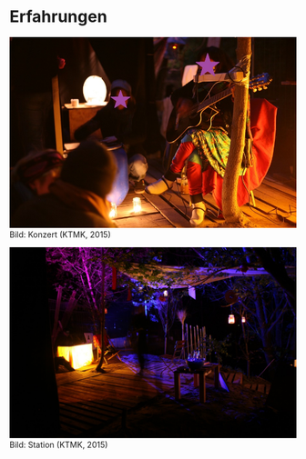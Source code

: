 # Erfahrungen

![](/assets/Bild_Konzert.jpg)Bild: Konzert \(KTMK, 2015\)

![](/assets/Bild_Umgebung.jpg)Bild: Station \(KTMK, 2015\)

